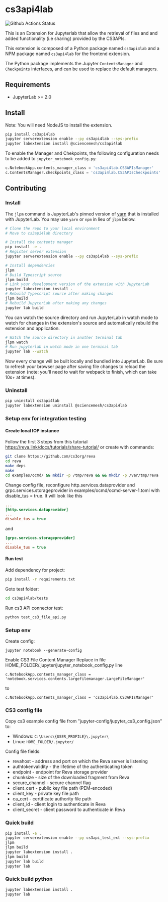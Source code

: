 # cs3api4lab

![Github Actions Status](https://github.com/sciencemesh/cs3api4lab/workflows/Build/badge.svg)

This is an Extension for Jupyterlab that allow the retrieval of files and and added functionality (i.e sharing) provided by the CS3APIs.

This extension is composed of a Python package named `cs3api4lab` and a NPM package named `cs3api4lab`
for the frontend extension.

The Python package implements the Jupyter `ContentsManager` and `Checkpoints` interfaces, and can be used to replace 
the default managers.


## Requirements

* JupyterLab >= 2.0

## Install

Note: You will need NodeJS to install the extension.

```bash
pip install cs3api4lab
jupyter serverextension enable --py cs3api4lab --sys-prefix
jupyter labextension install @sciencemesh/cs3api4lab
```

To enable the Manager and Chekpoints, the following configuration needs to be added to `jupyter_notebook_config.py`:

```python
c.NotebookApp.contents_manager_class = 'cs3api4lab.CS3APIsManager'
c.ContentsManager.checkpoints_class = 'cs3api4lab.CS3APIsCheckpoints'
```

## Contributing

### Install

The `jlpm` command is JupyterLab's pinned version of
[yarn](https://yarnpkg.com/) that is installed with JupyterLab. You may use
`yarn` or `npm` in lieu of `jlpm` below.

```bash
# Clone the repo to your local environment
# Move to cs3api4lab directory

# Install the contents manager
pip install -e .
# Register server extension
jupyter serverextension enable --py cs3api4lab --sys-prefix

# Install dependencies
jlpm
# Build Typescript source
jlpm build
# Link your development version of the extension with JupyterLab
jupyter labextension install .
# Rebuild Typescript source after making changes
jlpm build
# Rebuild JupyterLab after making any changes
jupyter lab build
```

You can watch the source directory and run JupyterLab in watch mode to watch for changes in the extension's source and automatically rebuild the extension and application.

```bash
# Watch the source directory in another terminal tab
jlpm watch
# Run jupyterlab in watch mode in one terminal tab
jupyter lab --watch
```

Now every change will be built locally and bundled into JupyterLab. Be sure to refresh your browser page after saving file changes to reload the extension (note: you'll need to wait for webpack to finish, which can take 10s+ at times).

### Uninstall

```bash
pip uninstall cs3api4lab
jupyter labextension uninstall @sciencemesh/cs3api4lab
```

### Setup env for integration testing

#### Create local IOP instance 
Follow the first 3 steps from this tutorial https://reva.link/docs/tutorials/share-tutorial/
or create with commands: 

```bash
git clone https://github.com/cs3org/reva
cd reva
make deps
make
cd examples/ocmd/ && mkdir -p /tmp/reva && && mkdir -p /var/tmp/reva 
```

Change config file, reconfigure http.services.dataprovider and grpc.services.storageprovider in examples/ocmd/ocmd-server-1.toml with disable_tus = true.
It will look like this

```ini
...
[http.services.dataprovider]
...
disable_tus = true

```

and

```ini
[grpc.services.storageprovider]
...
disable_tus = true

```

#### Run test

Add dependency for project:
```bash
pip install -r requirements.txt
```

Goto test folder:
```bash
cd cs3api4lab/tests
```

Run cs3 API connector test:
```bash
python test_cs3_file_api.py
```

### Setup env 

Create config:
```
jupyter notebook --generate-config
```

Enable CS3 File Content Manager
Replace in file HOME_FOLDER/.jupyter/jupyter_notebook_config.py line 

```
c.NotebookApp.contents_manager_class = 'notebook.services.contents.largefilemanager.LargeFileManager'
```

to

```
c.NotebookApp.contents_manager_class = 'cs3api4lab.CS3APIsManager'
```

### CS3 config file
Copy cs3 example config file from "jupyter-config/jupyter_cs3_config.json"
to:
* Windows: 
```C:\Users\{USER_PROFILE}\.jupyter\```
* Linux:
 ```HOME_FOLDER/.jupyter/```

Config file fields:
- revahost - address and port on which the Reva server is listening
- authtokenvalidity - the lifetime of the authenticating token
- endpoint - endpoint for Reva storage provider
- chunksize - size of the downloaded fragment from Reva
- secure_channel - secure channel flag
- client_cert - public key file path (PEM-encoded)
- client_key - private key file path
- ca_cert - certificate authority file path
- client_id - client login to authenticate in Reva
- client_secret - client password to authenticate in Reva

### Quick build
```bash
pip install -e .
jupyter serverextension enable --py cs3api_test_ext --sys-prefix
jlpm
jlpm build
jupyter labextension install .
jlpm build
jupyter lab build
jupyter lab 

```

### Quick build python
```bash
jupyter labextension install .
jupyter lab
```